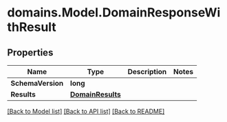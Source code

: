 # domains.Model.DomainResponseWithResult

## Properties

Name | Type | Description | Notes
------------ | ------------- | ------------- | -------------
**SchemaVersion** | **long** |  | 
**Results** | [**DomainResults**](DomainResults.md) |  | 

[[Back to Model list]](../README.md#documentation-for-models) [[Back to API list]](../README.md#documentation-for-api-endpoints) [[Back to README]](../README.md)

